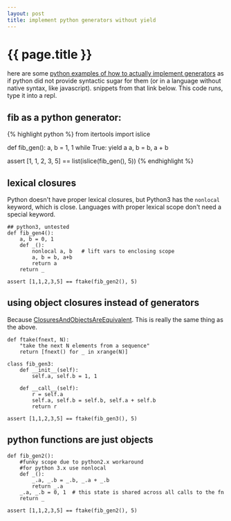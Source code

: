 ```yaml
---
layout: post
title: implement python generators without yield
---
```


# {{ page.title }}

here are some [python examples of how to actually implement generators](https://github.com/dustingetz/sandbox/blob/master/etc/lazy.py) as if python did not provide syntactic sugar for them (or in a language without native syntax, like javascript). snippets from that link below. This code runs, type it into a repl.

## fib as a python generator:

{% highlight python %}
from itertools import islice

def fib_gen():
    a, b = 1, 1
    while True:
        yield a
        a, b = b, a + b

assert [1, 1, 2, 3, 5] == list(islice(fib_gen(), 5))
{% endhighlight %}

## lexical closures

Python doesn't have proper lexical closures, but Python3 has the `nonlocal` keyword, which is close. Languages with proper lexical scope don't need a special keyword.

    ## python3, untested
    def fib_gen4():
        a, b = 0, 1
        def _():
            nonlocal a, b   # lift vars to enclosing scope
            a, b = b, a+b
            return a
        return _

    assert [1,1,2,3,5] == ftake(fib_gen2(), 5)


## using object closures instead of generators

Because [ClosuresAndObjectsAreEquivalent](http://c2.com/cgi/wiki?ClosuresAndObjectsAreEquivalent). This is really the same thing as the above.

    def ftake(fnext, N):
        "take the next N elements from a sequence"
        return [fnext() for _ in xrange(N)]

    class fib_gen3:
        def __init__(self):
            self.a, self.b = 1, 1

        def __call__(self):
            r = self.a
            self.a, self.b = self.b, self.a + self.b
            return r

    assert [1,1,2,3,5] == ftake(fib_gen3(), 5)


## python functions are just objects

    def fib_gen2():
        #funky scope due to python2.x workaround
        #for python 3.x use nonlocal
        def _():
            _.a, _.b = _.b, _.a + _.b
            return _.a
        _.a, _.b = 0, 1  # this state is shared across all calls to the fn
        return _

    assert [1,1,2,3,5] == ftake(fib_gen2(), 5)
